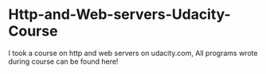 # Http-and-Web-servers-Udacity-Course
I took a course on http and web servers on udacity.com, All programs wrote during course can be found here!
